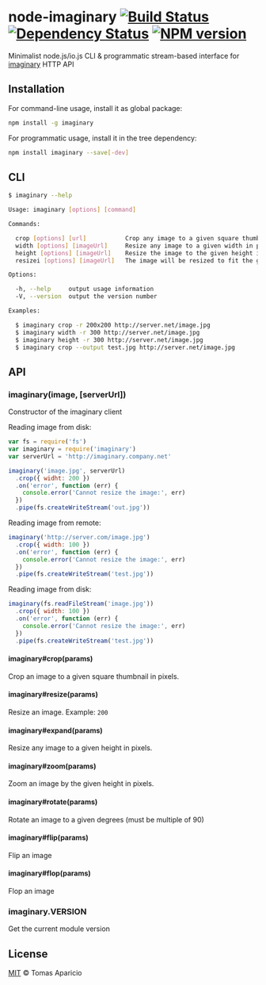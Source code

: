 # node-imaginary [![Build Status](https://api.travis-ci.org/h2non/node-imaginary.svg?branch=master)][travis] [![Dependency Status](https://gemnasium.com/h2non/node-imaginary.svg)][gemnasium] [![NPM version](https://badge.fury.io/js/imaginary.svg)][npm]

Minimalist node.js/io.js CLI & programmatic stream-based interface for [imaginary](https://github.com/h2non/imaginary) HTTP API

## Installation

For command-line usage, install it as global package:
```bash
npm install -g imaginary
```

For programmatic usage, install it in the tree dependency:
```bash
npm install imaginary --save[-dev]
```

## CLI

```bash
$ imaginary --help
```

```bash
Usage: imaginary [options] [command]

Commands:

  crop [options] [url]           Crop any image to a given square thumbnail in pixels
  width [options] [imageUrl]     Resize any image to a given width in pixels
  height [options] [imageUrl]    Resize the image to the given height in pixels
  resizei [options] [imageUrl]   The image will be resized to fit the given resolution box (but not cropped). White will be added for the padding, if needed

Options:

  -h, --help     output usage information
  -V, --version  output the version number

Examples:

  $ imaginary crop -r 200x200 http://server.net/image.jpg
  $ imaginary width -r 300 http://server.net/image.jpg
  $ imaginary height -r 300 http://server.net/image.jpg
  $ imaginary crop --output test.jpg http://server.net/image.jpg
````

## API

### imaginary(image, [serverUrl])

Constructor of the imaginary client

Reading image from disk:
```js
var fs = require('fs')
var imaginary = require('imaginary')
var serverUrl = 'http://imaginary.company.net'

imaginary('image.jpg', serverUrl)
  .crop({ widht: 200 })
  .on('error', function (err) {
    console.error('Cannot resize the image:', err)
  })
  .pipe(fs.createWriteStream('out.jpg'))
```

Reading image from remote:
```js
imaginary('http://server.com/image.jpg')
  .crop({ width: 100 })
  .on('error', function (err) {
    console.error('Cannot resize the image:', err)
  })
  .pipe(fs.createWriteStream('test.jpg'))
```

Reading image from disk:
```js
imaginary(fs.readFileStream('image.jpg'))
  .crop({ width: 100 })
  .on('error', function (err) {
    console.error('Cannot resize the image:', err)
  })
  .pipe(fs.createWriteStream('test.jpg'))
```

#### imaginary#crop(params)

Crop an image to a given square thumbnail in pixels.

#### imaginary#resize(params)

Resize an image. Example: `200`

#### imaginary#expand(params)

Resize any image to a given height in pixels.

#### imaginary#zoom(params)

Zoom an image by the given height in pixels.

#### imaginary#rotate(params)

Rotate an image to a given degrees (must be multiple of 90)

#### imaginary#flip(params)

Flip an image

#### imaginary#flop(params)

Flop an image

### imaginary.VERSION

Get the current module version

## License

[MIT](http://opensource.org/licenses/MIT) © Tomas Aparicio

[travis]: http://travis-ci.org/h2non/node-imaginary
[gemnasium]: https://gemnasium.com/h2non/node-imaginary
[npm]: http://npmjs.org/package/imaginary

